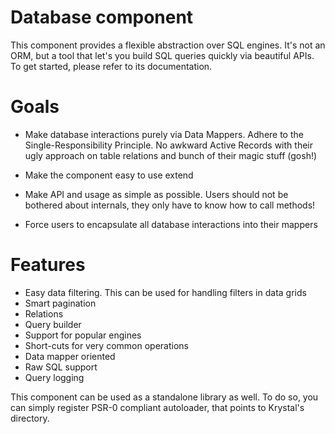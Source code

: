 Database component
==================

This component provides a flexible abstraction over SQL engines. It's not an ORM, but a tool that let's you build SQL queries quickly via beautiful APIs.
To get started, please refer to its documentation.

Goals
=====

 - Make database interactions purely via Data Mappers. Adhere to the Single-Responsibility Principle.
   No awkward Active Records with their ugly approach on table relations and bunch of their magic stuff (gosh!)

 - Make the component easy to use extend
 - Make API and usage as simple as possible. Users should not be bothered about internals, they only have to know how to call methods!
 - Force users to encapsulate all database interactions into their mappers

Features
========

 - Easy data filtering. This can be used for handling filters in data grids
 - Smart pagination
 - Relations
 - Query builder
 - Support for popular engines
 - Short-cuts for very common operations
 - Data mapper oriented 
 - Raw SQL support
 - Query logging

This component can be used as a standalone library as well. To do so, you can simply register PSR-0 compliant autoloader, that points to Krystal's directory.